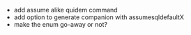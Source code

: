 * add assume alike quidem command 
* add option to generate companion with assumesqldefaultX
* make the enum go-away or not?
